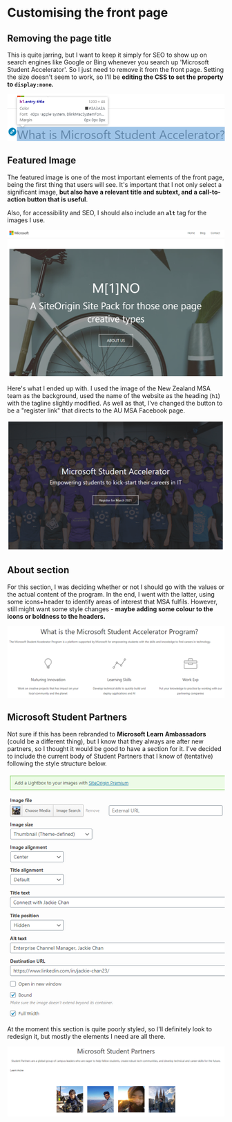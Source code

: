 # Customising the front page

## Removing the page title

This is quite jarring, but I want to keep it simply for SEO to show up on search engines like Google or Bing whenever you search up 'Microsoft Student Accelerator'. So I just need to remove it from the front page. Setting the size doesn't seem to work, so I'll be **editing the CSS to set the property to `display:none`.**

![Editing the css for the entry-title class](../../../.gitbook/assets/image%20%28155%29.png)

## Featured Image

The featured image is one of the most important elements of the front page, being the first thing that users will see. It's important that I not only select a significant image, **but also have a relevant title and subtext, and a call-to-action button that is useful**.

Also, for accessibility and SEO, I should also include an **`alt`** tag for the images I use.

![Templated feature image](../../../.gitbook/assets/image%20%28146%29.png)

Here's what I ended up with. I used the image of the New Zealand MSA team as the background, used the name of the website as the heading \(`h1`\) with the tagline slightly modified. As well as that, I've changed the button to be a "register link" that directs to the AU MSA Facebook page.

![](../../../.gitbook/assets/image%20%28145%29.png)

## About section

For this section, I was deciding whether or not I should go with the values or the actual content of the program. In the end, I went with the latter, using some icons+header to identify areas of interest that MSA fulfils. However, still might want some style changes - **maybe adding some colour to the icons or boldness to the headers.**

![](../../../.gitbook/assets/image%20%28144%29.png)

## Microsoft Student Partners

Not sure if this has been rebranded to **Microsoft Learn Ambassadors** \(could be a different thing\), but I know that they always are after new partners, so I thought it would be good to have a section for it. I've decided to include the current body of Student Partners that I know of \(tentative\) following the style structure below.

![Styling for Student Partner information](../../../.gitbook/assets/image%20%28154%29.png)

At the moment this section is quite poorly styled, so I'll definitely look to redesign it, but mostly the elements I need are all there.

![](../../../.gitbook/assets/image%20%28148%29.png)



